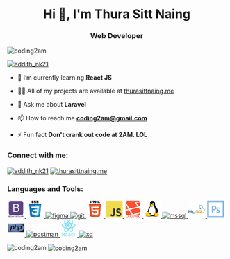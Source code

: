 <h1 align="center">Hi 👋, I'm Thura Sitt Naing</h1>
<h3 align="center">Web Developer</h3>

<p align="left"> <img src="https://komarev.com/ghpvc/?username=coding2am&label=Profile%20views&color=0e75b6&style=flat" alt="coding2am" /> </p>

<p align="left"> <a href="https://twitter.com/eddith_nk21" target="blank"><img src="https://img.shields.io/twitter/follow/eddith_nk21?logo=twitter&style=for-the-badge" alt="eddith_nk21" /></a> </p>

- 🌱 I’m currently learning **React JS**

- 👨‍💻 All of my projects are available at [thurasittnaing.me](thurasittnaing.me)

- 💬 Ask me about **Laravel**

- 📫 How to reach me **coding2am@gmail.com**

- ⚡ Fun fact **Don't crank out code at 2AM. LOL**

<h3 align="left">Connect with me:</h3>
<p align="left">
<a href="https://twitter.com/eddith_nk21" target="blank"><img align="center" src="https://raw.githubusercontent.com/rahuldkjain/github-profile-readme-generator/master/src/images/icons/Social/twitter.svg" alt="eddith_nk21" height="30" width="40" /></a>
<a href="https://fb.com/thurasittnaing.me" target="blank"><img align="center" src="https://raw.githubusercontent.com/rahuldkjain/github-profile-readme-generator/master/src/images/icons/Social/facebook.svg" alt="thurasittnaing.me" height="30" width="40" /></a>
</p>

<h3 align="left">Languages and Tools:</h3>
<p align="left"> <a href="https://getbootstrap.com" target="_blank"> <img src="https://raw.githubusercontent.com/devicons/devicon/master/icons/bootstrap/bootstrap-plain-wordmark.svg" alt="bootstrap" width="40" height="40"/> </a> <a href="https://www.w3schools.com/css/" target="_blank"> <img src="https://raw.githubusercontent.com/devicons/devicon/master/icons/css3/css3-original-wordmark.svg" alt="css3" width="40" height="40"/> </a> <a href="https://www.figma.com/" target="_blank"> <img src="https://www.vectorlogo.zone/logos/figma/figma-icon.svg" alt="figma" width="40" height="40"/> </a> <a href="https://git-scm.com/" target="_blank"> <img src="https://www.vectorlogo.zone/logos/git-scm/git-scm-icon.svg" alt="git" width="40" height="40"/> </a> <a href="https://www.w3.org/html/" target="_blank"> <img src="https://raw.githubusercontent.com/devicons/devicon/master/icons/html5/html5-original-wordmark.svg" alt="html5" width="40" height="40"/> </a> <a href="https://developer.mozilla.org/en-US/docs/Web/JavaScript" target="_blank"> <img src="https://raw.githubusercontent.com/devicons/devicon/master/icons/javascript/javascript-original.svg" alt="javascript" width="40" height="40"/> </a> <a href="https://laravel.com/" target="_blank"> <img src="https://raw.githubusercontent.com/devicons/devicon/master/icons/laravel/laravel-plain-wordmark.svg" alt="laravel" width="40" height="40"/> </a> <a href="https://www.linux.org/" target="_blank"> <img src="https://raw.githubusercontent.com/devicons/devicon/master/icons/linux/linux-original.svg" alt="linux" width="40" height="40"/> </a> <a href="https://www.microsoft.com/en-us/sql-server" target="_blank"> <img src="https://www.svgrepo.com/show/303229/microsoft-sql-server-logo.svg" alt="mssql" width="40" height="40"/> </a> <a href="https://www.mysql.com/" target="_blank"> <img src="https://raw.githubusercontent.com/devicons/devicon/master/icons/mysql/mysql-original-wordmark.svg" alt="mysql" width="40" height="40"/> </a> <a href="https://www.photoshop.com/en" target="_blank"> <img src="https://raw.githubusercontent.com/devicons/devicon/master/icons/photoshop/photoshop-line.svg" alt="photoshop" width="40" height="40"/> </a> <a href="https://www.php.net" target="_blank"> <img src="https://raw.githubusercontent.com/devicons/devicon/master/icons/php/php-original.svg" alt="php" width="40" height="40"/> </a> <a href="https://postman.com" target="_blank"> <img src="https://www.vectorlogo.zone/logos/getpostman/getpostman-icon.svg" alt="postman" width="40" height="40"/> </a> <a href="https://reactjs.org/" target="_blank"> <img src="https://raw.githubusercontent.com/devicons/devicon/master/icons/react/react-original-wordmark.svg" alt="react" width="40" height="40"/> </a> <a href="https://www.adobe.com/products/xd.html" target="_blank"> <img src="https://cdn.worldvectorlogo.com/logos/adobe-xd.svg" alt="xd" width="40" height="40"/> </a> </p>

<tr>
  <td>
    <p><img align="left" src="https://github-readme-stats.vercel.app/api/top-langs?username=coding2am&show_icons=true&locale=en&layout=compact" alt="coding2am" />          </p>
  </td>  
  <td>
    <p>&nbsp;<img align="center" src="https://github-readme-stats.vercel.app/api?username=coding2am&show_icons=true&locale=en" alt="coding2am" /></p>
   </td/>
</tr>


